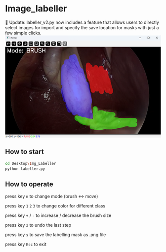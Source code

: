 # Image_labeller
🚀 Update: labeller_v2.py now includes a feature that allows users to directly select images for import and specify the save location for masks with just a few simple clicks.
![Model will choose the picture with conversation fit your input](./sample.png)
## How to start
```bash
cd Desktop\Img_Labeller
python labeller.py
```
## How to operate
press key ```m``` to change mode (brush <-> move)

press key ```1``` ```2``` ```3``` to change color for different class

press key ```+``` / ```-``` to increase / decrease the brush size

press key ```z``` to undo the last step

press key ```s``` to save the labelling mask as .png file

press key ```Esc``` to exit
